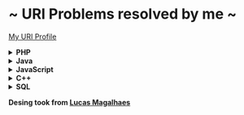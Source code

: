 #  ~ URI Problems resolved by me ~

<a href="https://www.beecrowd.com.br/judge/pt/profile/479086"> My URI Profile </a>

<!-- PHP -->
<details>
    <summary><strong>PHP</strong></summary>
    <br />
    <div align="left">
        <table border=1>
            <tr>
                <th colspan="4">Beginner</th>
            </tr>
            <tr>
                <th colspan="4"></th>
            </tr>
            <tr>
                <th>#</th>
                <th>Name</th>
                <th>Solved</th>
                <th>Status</th>
            </tr>
            <tr>
                <td align="center"><a href="https://www.beecrowd.com.br/judge/en/problems/view/1000">1000</a></td>
                <td align="center">Hello World!</td>
                <td align="center"><a href="https://github.com/felipeghizo/Exercicios_URI/blob/main/php/URI-1000.txt">Code</a></td>
                <td align="center">✅</td>
            </tr>
            <tr>
                <td align="center"><a href="https://www.beecrowd.com.br/judge/en/problems/view/1001">1001</a></td>
                <td align="center">Extremely Basic</td>
                <td align="center"><a href="https://github.com/felipeghizo/Exercicios_URI/blob/main/php/URI-1001.txt">Code</a></td>
                <td align="center">✅</td>
            </tr>
            <tr>
                <td align="center"><a href="https://www.beecrowd.com.br/judge/en/problems/view/1002">1002</a></td>
                <td align="center">Area of a Circle</td>
                <td align="center"><a href="https://github.com/felipeghizo/Exercicios_URI/blob/main/php/URI-1002.txt">Code</a></td>
                <td align="center">✅</td>
            </tr>
            <tr>
                <td align="center"><a href="https://www.beecrowd.com.br/judge/en/problems/view/1003">1003</a></td>
                <td align="center">Simple Sum</td>
                <td align="center"><a href="https://github.com/felipeghizo/Exercicios_URI/blob/main/php/URI-1003.txt">Code</a></td>
                <td align="center">✅</td>
            </tr>
            <tr>
                <td align="center"><a href="https://www.beecrowd.com.br/judge/en/problems/view/1004">1004</a></td>
                <td align="center">Simple Product</td>
                <td align="center"><a href="https://github.com/felipeghizo/Exercicios_URI/blob/main/php/URI-1004.txt">Code</a></td>
                <td align="center">✅</td>
            </tr>
            <tr>
                <td align="center"><a href="https://www.beecrowd.com.br/judge/en/problems/view/1005">1005</a></td>
                <td align="center">Average 1</td>
                <td align="center"><a href="https://github.com/felipeghizo/Exercicios_URI/blob/main/php/URI-1005.txt">Code</a></td>
                <td align="center">✅</td>
            </tr>
            <tr>
                <td align="center"><a href="https://www.beecrowd.com.br/judge/en/problems/view/1006">1006</a></td>
                <td align="center">Average 2</td>
                <td align="center"><a href="https://github.com/felipeghizo/Exercicios_URI/blob/main/php/URI-1006.txt">Code</a></td>
                <td align="center">✅</td>
            </tr>
            <tr>
                <td align="center"><a href="https://www.beecrowd.com.br/judge/en/problems/view/1007">1007</a></td>
                <td align="center">Difference</td>
                <td align="center"><a href="https://github.com/felipeghizo/Exercicios_URI/blob/main/php/URI-1007.txt">Code</a></td>
                <td align="center">✅</td>
            </tr>
            <tr>
                <td align="center"><a href="https://www.beecrowd.com.br/judge/en/problems/view/1008">1008</a></td>
                <td align="center">Salary</td>
                <td align="center"><a href="https://github.com/felipeghizo/Exercicios_URI/blob/main/php/URI-1008.txt">Code</a></td>
                <td align="center">✅</td>
            </tr>
            <tr>
                <td align="center"><a href="https://www.beecrowd.com.br/judge/en/problems/view/1009">1009</a></td>
                <td align="center">Salary with Bonus</td>
                <td align="center"><a href="https://github.com/felipeghizo/Exercicios_URI/blob/main/php/URI-1009.txt">Code</a></td>
                <td align="center">✅</td>
            </tr>
            <tr>
                <td align="center"><a href="https://www.beecrowd.com.br/judge/en/problems/view/1010">1010</a></td>
                <td align="center">Simple Calculate</td>
                <td align="center"><a href="https://github.com/felipeghizo/Exercicios_URI/blob/main/php/URI-1010.txt">Code</a></td>
                <td align="center">✅</td>
            </tr>
        </table>
</details>
<!-- PHP -->

<!-- Java -->
<details>
    <summary><strong>Java</strong></summary>
    <br />
    <div align="left">
        <table border=1>
            <tr>
                <th colspan="4">Beginner</th>
            </tr>
            <tr>
                <th colspan="4"></th>
            </tr>
            <tr>
                <th>#</th>
                <th>Name</th>
                <th>Solved</th>
                <th>Status</th>
            </tr>
            <tr>
                <td align="center"><a href="https://www.beecrowd.com.br/judge/en/problems/view/1000">1000</a></td>
                <td align="center">Hello World!</td>
                <td align="center"><a href="https://github.com/felipeghizo/Exercicios_URI/blob/main/java/URI-1000.txt">Code</a></td>
                <td align="center">✅</td>
            </tr>
            <tr>
                <td align="center"><a href="https://www.beecrowd.com.br/judge/en/problems/view/1001">1001</a></td>
                <td align="center">Extremely Basic</td>
                <td align="center"><a href="https://github.com/felipeghizo/Exercicios_URI/blob/main/java/URI-1001.txt">Code</a></td>
                <td align="center">✅</td>
            </tr>
            <tr>
                <td align="center"><a href="https://www.beecrowd.com.br/judge/en/problems/view/1002">1002</a></td>
                <td align="center">Area of a Circle</td>
                <td align="center"><a href="https://github.com/felipeghizo/Exercicios_URI/blob/main/java/URI-1002.txt">Code</a></td>
                <td align="center">✅</td>
            </tr>
            <tr>
                <td align="center"><a href="https://www.beecrowd.com.br/judge/en/problems/view/1003">1003</a></td>
                <td align="center">Simple Sum</td>
                <td align="center"><a href="https://github.com/felipeghizo/Exercicios_URI/blob/main/java/URI-1003.txt">Code</a></td>
                <td align="center">✅</td>
            </tr>
            <tr>
                <td align="center"><a href="https://www.beecrowd.com.br/judge/en/problems/view/1004">1004</a></td>
                <td align="center">Simple Product</td>
                <td align="center"><a href="https://github.com/felipeghizo/Exercicios_URI/blob/main/java/URI-1004.txt">Code</a></td>
                <td align="center">✅</td>
            </tr>
            <tr>
                <td align="center"><a href="https://www.beecrowd.com.br/judge/en/problems/view/1005">1005</a></td>
                <td align="center">Average 1</td>
                <td align="center"><a href="https://github.com/felipeghizo/Exercicios_URI/blob/main/java/URI-1005.txt">Code</a></td>
                <td align="center">✅</td>
            </tr>
            <tr>
                <td align="center"><a href="https://www.beecrowd.com.br/judge/en/problems/view/1006">1006</a></td>
                <td align="center">Average 2</td>
                <td align="center"><a href="https://github.com/felipeghizo/Exercicios_URI/blob/main/java/URI-1006.txt">Code</a></td>
                <td align="center">✅</td>
            </tr>
            <tr>
                <td align="center"><a href="https://www.beecrowd.com.br/judge/en/problems/view/1007">1007</a></td>
                <td align="center">Difference</td>
                <td align="center"><a href="https://github.com/felipeghizo/Exercicios_URI/blob/main/java/URI-1007.txt">Code</a></td>
                <td align="center">✅</td>
            </tr>
            <tr>
                <td align="center"><a href="https://www.beecrowd.com.br/judge/en/problems/view/1008">1008</a></td>
                <td align="center">Salary</td>
                <td align="center"><a href="https://github.com/felipeghizo/Exercicios_URI/blob/main/java/URI-1008.txt">Code</a></td>
                <td align="center">✅</td>
            </tr>
            <tr>
                <td align="center"><a href="https://www.beecrowd.com.br/judge/en/problems/view/1009">1009</a></td>
                <td align="center">Salary with Bonus</td>
                <td align="center"><a href="https://github.com/felipeghizo/Exercicios_URI/blob/main/java/URI-1009.txt">Code</a></td>
                <td align="center">✅</td>
            </tr>
            <tr>
                <td align="center"><a href="https://www.beecrowd.com.br/judge/en/problems/view/1010">1010</a></td>
                <td align="center">Simple Calculate</td>
                <td align="center"><a href="https://github.com/felipeghizo/Exercicios_URI/blob/main/java/URI-1010.txt">Code</a></td>
                <td align="center">✅</td>
            </tr>
            <tr>
                <td align="center"><a href="https://www.beecrowd.com.br/judge/en/problems/view/1011">1011</a></td>
                <td align="center">Sphere</td>
                <td align="center"><a href="https://github.com/felipeghizo/Exercicios_URI/blob/main/java/URI-1011.txt">Code</a></td>
                <td align="center">✅</td>
            </tr>
            <tr>
                <td align="center"><a href="https://www.beecrowd.com.br/judge/en/problems/view/1012">1012</a></td>
                <td align="center">Area</td>
                <td align="center"><a href="https://github.com/felipeghizo/Exercicios_URI/blob/main/java/URI-1012.txt">Code</a></td>
                <td align="center">✅</td>
            </tr>
            <tr>
                <td align="center"><a href="https://www.beecrowd.com.br/judge/en/problems/view/1013">1013</a></td>
                <td align="center">The Greatest</td>
                <td align="center"><a href="https://github.com/felipeghizo/Exercicios_URI/blob/main/java/URI-1013.txt">Code</a></td>
                <td align="center">✅</td>
            </tr>
            <tr>
                <td align="center"><a href="https://www.beecrowd.com.br/judge/en/problems/view/1014">1014</a></td>
                <td align="center">Consumption</td>
                <td align="center"><a href="https://github.com/felipeghizo/Exercicios_URI/blob/main/java/URI-1014.txt">Code</a></td>
                <td align="center">✅</td>
            </tr>
            <tr>
                <td align="center"><a href="https://www.beecrowd.com.br/judge/en/problems/view/1015">1015</a></td>
                <td align="center">Distance Between Two Points</td>
                <td align="center"><a href="https://github.com/felipeghizo/Exercicios_URI/blob/main/java/URI-1015.txt">Code</a></td>
                <td align="center">✅</td>
            </tr>
            <tr>
                <td align="center"><a href="https://www.beecrowd.com.br/judge/en/problems/view/1016">1016</a></td>
                <td align="center">Distance</td>
                <td align="center"><a href="https://github.com/felipeghizo/Exercicios_URI/blob/main/java/URI-1016.txt">Code</a></td>
                <td align="center">✅</td>
            </tr>
            <tr>
                <td align="center"><a href="https://www.beecrowd.com.br/judge/en/problems/view/1017">1017</a></td>
                <td align="center">Fuel Spent</td>
                <td align="center"><a href="https://github.com/felipeghizo/Exercicios_URI/blob/main/java/URI-1017.txt">Code</a></td>
                <td align="center">✅</td>
            </tr>
            <tr>
                <td align="center"><a href="https://www.beecrowd.com.br/judge/en/problems/view/1018">1018</a></td>
                <td align="center">Banknotes</td>
                <td align="center"><a href="https://github.com/felipeghizo/Exercicios_URI/blob/main/java/URI-1018.txt">Code</a></td>
                <td align="center">✅</td>
            </tr>
            <tr>
                <td align="center"><a href="https://www.beecrowd.com.br/judge/en/problems/view/1019">1019</a></td>
                <td align="center">Time Conversion</td>
                <td align="center"><a href="https://github.com/felipeghizo/Exercicios_URI/blob/main/java/URI-1019.txt">Code</a></td>
                <td align="center">✅</td>
            </tr>
            <tr>
                <td align="center"><a href="https://www.beecrowd.com.br/judge/en/problems/view/1020">1020</a></td>
                <td align="center">Age in Days</td>
                <td align="center"><a href="https://github.com/felipeghizo/Exercicios_URI/blob/main/java/URI-1020.txt">Code</a></td>
                <td align="center">✅</td>
            </tr>
            <tr>
                <td align="center"><a href="https://www.beecrowd.com.br/judge/en/problems/view/1021">1021</a></td>
                <td align="center">Notas e Moedas</td>
                <td align="center"><a href="https://github.com/felipeghizo/Exercicios_URI/blob/main/java/URI-1021.txt">Code</a></td>
                <td align="center">✅</td>
            </tr>
            <tr>
                <td align="center"><a href="https://www.beecrowd.com.br/judge/en/problems/view/1035">1035</a></td>
                <td align="center">Teste de Seleção 1</td>
                <td align="center"><a href="https://github.com/felipeghizo/Exercicios_URI/blob/main/java/URI-1035.txt">Code</a></td>
                <td align="center">✅</td>
            </tr>
            <tr>
                <td align="center"><a href="https://www.beecrowd.com.br/judge/en/problems/view/1036">1036</a></td>
                <td align="center">Fórmula de Bhaskara</td>
                <td align="center"><a href="https://github.com/felipeghizo/Exercicios_URI/blob/main/java/URI-1036.txt">Code</a></td>
                <td align="center">✅</td>
            </tr>
            <tr>
                <td align="center"><a href="https://www.beecrowd.com.br/judge/en/problems/view/1037">1037</a></td>
                <td align="center">Intervalo</td>
                <td align="center"><a href="https://github.com/felipeghizo/Exercicios_URI/blob/main/java/URI-1037.txt">Code</a></td>
                <td align="center">✅</td>
            </tr>
           <tr>
                <td align="center"><a href="https://www.beecrowd.com.br/judge/en/problems/view/1038">1038</a></td>
                <td align="center">Lanche</td>
                <td align="center"><a href="https://github.com/felipeghizo/Exercicios_URI/blob/main/java/URI-1038.txt">Code</a></td>
                <td align="center">✅</td>
            </tr>
           <tr>
                <td align="center"><a href="https://www.beecrowd.com.br/judge/en/problems/view/1040">1040</a></td>
                <td align="center">Média 3</td>
                <td align="center"><a href="https://github.com/felipeghizo/Exercicios_URI/blob/main/java/URI-1040.txt">Code</a></td>
                <td align="center">✅</td>
            </tr>
           <tr>
                <td align="center"><a href="https://www.beecrowd.com.br/judge/en/problems/view/1041">1041</a></td>
                <td align="center">Coordenadas de um Ponto</td>
                <td align="center"><a href="https://github.com/felipeghizo/Exercicios_URI/blob/main/java/URI-1041.txt">Code</a></td>
                <td align="center">✅</td>
            </tr>
           <tr>
                <td align="center"><a href="https://www.beecrowd.com.br/judge/en/problems/view/1042">1042</a></td>
                <td align="center">Sort Simples</td>
                <td align="center"><a href="https://github.com/felipeghizo/Exercicios_URI/blob/main/java/URI-1042.txt">Code</a></td>
                <td align="center">✅</td>
            </tr>
           <tr>
                <td align="center"><a href="https://www.beecrowd.com.br/judge/en/problems/view/1043">1043</a></td>
                <td align="center">Triângulo</td>
                <td align="center"><a href="https://github.com/felipeghizo/Exercicios_URI/blob/main/java/URI-1043.txt">Code</a></td>
                <td align="center">✅</td>
            </tr>
           <tr>
                <td align="center"><a href="https://www.beecrowd.com.br/judge/en/problems/view/1044">1044</a></td>
                <td align="center">Múltiplos</td>
                <td align="center"><a href="https://github.com/felipeghizo/Exercicios_URI/blob/main/java/URI-1044.txt">Code</a></td>
                <td align="center">✅</td>
            </tr>
	    <tr>
                <td align="center"><a href="https://judge.beecrowd.com/pt/problems/view/1045">1045</a></td>
                <td align="center">Tipos de Triângulos</td>
                <td align="center"><a href="https://github.com/felipeghizo/Exercicios_URI/blob/main/java/URI-1045.txt">Code</a></td>
                <td align="center">✅</td>
            </tr>
	    <tr>
                <td align="center"><a href="https://judge.beecrowd.com/pt/problems/view/1046">1046</a></td>
                <td align="center">Tempo de Jogo</td>
                <td align="center"><a href="https://github.com/felipeghizo/Exercicios_URI/blob/main/java/URI-1046.txt">Code</a></td>
                <td align="center">✅</td>
            </tr>
	    <tr>
                <td align="center"><a href="https://judge.beecrowd.com/pt/problems/view/1047">1047</a></td>
                <td align="center">Tempo de Jogo com Minutos</td>
                <td align="center"><a href="https://github.com/felipeghizo/Exercicios_URI/blob/main/java/URI-1047.txt">Code</a></td>
                <td align="center">✅</td>
            </tr>
	    <tr>
                <td align="center"><a href="https://judge.beecrowd.com/pt/problems/view/1048">1048</a></td>
                <td align="center">Aumento de Salário</td>
                <td align="center"><a href="https://github.com/felipeghizo/Exercicios_URI/blob/main/java/URI-1048.txt">Code</a></td>
                <td align="center">✅</td>
            </tr>
	    <tr>
                <td align="center"><a href="https://judge.beecrowd.com/pt/problems/view/1049">1049</a></td>
                <td align="center">AnimaL</td>
                <td align="center"><a href="https://github.com/felipeghizo/Exercicios_URI/blob/main/java/URI-1049.txt">Code</a></td>
                <td align="center">✅</td>
            </tr>
	    <tr>
                <td align="center"><a href="https://judge.beecrowd.com/pt/problems/view/1050">1050</a></td>
                <td align="center">DDD</td>
                <td align="center"><a href="https://github.com/felipeghizo/Exercicios_URI/blob/main/java/URI-1050.txt">Code</a></td>
                <td align="center">✅</td>
            </tr>
	    <tr>
                <td align="center"><a href="https://judge.beecrowd.com/pt/problems/view/1051">1051</a></td>
                <td align="center">Imposto de Renda</td>
                <td align="center"><a href="https://github.com/felipeghizo/Exercicios_URI/blob/main/java/URI-1051.txt">Code</a></td>
                <td align="center">✅</td>
            </tr>
	    <tr>
                <td align="center"><a href="https://judge.beecrowd.com/pt/problems/view/1052">1052</a></td>
                <td align="center">Mês</td>
                <td align="center"><a href="https://github.com/felipeghizo/Exercicios_URI/blob/main/java/URI-1052.txt">Code</a></td>
                <td align="center">✅</td>
            </tr>
	    <tr>
                <td align="center"><a href="https://judge.beecrowd.com/pt/problems/view/1059">1059</a></td>
                <td align="center">Números Pares</td>
                <td align="center"><a href="https://github.com/felipeghizo/Exercicios_URI/blob/main/java/URI-1059.txt">Code</a></td>
                <td align="center">✅</td>
            </tr>
	    <tr>
                <td align="center"><a href="https://judge.beecrowd.com/pt/problems/view/1060">1060</a></td>
                <td align="center">Números Positivos</td>
                <td align="center"><a href="https://github.com/felipeghizo/Exercicios_URI/blob/main/java/URI-1060.txt">Code</a></td>
                <td align="center">✅</td>
            </tr>
	    <tr>
                <td align="center"><a href="https://judge.beecrowd.com/pt/problems/view/1061">1061</a></td>
                <td align="center">Tempo de um evento</td>
                <td align="center"><a href="https://github.com/felipeghizo/Exercicios_URI/blob/main/java/URI-1061.txt">Code</a></td>
                <td align="center">✅</td>
            </tr>
	    <tr>
                <td align="center"><a href="https://judge.beecrowd.com/pt/problems/view/1064">1064</a></td>
                <td align="center">Positivos e Média</td>
                <td align="center"><a href="https://github.com/felipeghizo/Exercicios_URI/blob/main/java/URI-1064.txt">Code</a></td>
                <td align="center">✅</td>
            </tr>
	    <tr>
                <td align="center"><a href="https://judge.beecrowd.com/pt/problems/view/1065">1065</a></td>
                <td align="center">Pares entre Cinco números</td>
                <td align="center"><a href="https://github.com/felipeghizo/Exercicios_URI/blob/main/java/URI-1065.txt">Code</a></td>
                <td align="center">✅</td>
            </tr>
	    <tr>
                <td align="center"><a href="https://judge.beecrowd.com/pt/problems/view/1066">1066</a></td>
                <td align="center">Pares, Ímpares, Positivos e Negativos</td>
                <td align="center"><a href="https://github.com/felipeghizo/Exercicios_URI/blob/main/java/URI-1066.txt">Code</a></td>
                <td align="center">✅</td>
            </tr>
	    <tr>
                <td align="center"><a href="https://judge.beecrowd.com/pt/problems/view/1067">1067</a></td>
                <td align="center">Números Ímpares</td>
                <td align="center"><a href="https://github.com/felipeghizo/Exercicios_URI/blob/main/java/URI-1067.txt">Code</a></td>
                <td align="center">✅</td>
            </tr>
	    <tr>
                <td align="center"><a href="https://judge.beecrowd.com/pt/problems/view/1070">1070</a></td>
                <td align="center">Seis números ímpares</td>
                <td align="center"><a href="https://github.com/felipeghizo/Exercicios_URI/blob/main/java/URI-1070.txt">Code</a></td>
                <td align="center">✅</td>
            </tr>
	    <tr>
                <td align="center"><a href="https://judge.beecrowd.com/pt/problems/view/1071">1071</a></td>
                <td align="center">Soma de impares consecutivos I</td>
                <td align="center"><a href="https://github.com/felipeghizo/Exercicios_URI/blob/main/java/URI-1071.txt">Code</a></td>
                <td align="center">✅</td>
            </tr>
	    <tr>
                <td align="center"><a href="https://judge.beecrowd.com/pt/problems/view/1072">1072</a></td>
                <td align="center">Intervalo 2</td>
                <td align="center"><a href="https://github.com/felipeghizo/Exercicios_URI/blob/main/java/URI-1072.txt">Code</a></td>
                <td align="center">✅</td>
            </tr>
	    <tr>
                <td align="center"><a href="https://judge.beecrowd.com/pt/problems/view/1073">1073</a></td>
                <td align="center">Quadrado de Pares</td>
                <td align="center"><a href="https://github.com/felipeghizo/Exercicios_URI/blob/main/java/URI-1073.txt">Code</a></td>
                <td align="center">✅</td>
            </tr>
	    <tr>
                <td align="center"><a href="https://judge.beecrowd.com/pt/problems/view/1074">1074</a></td>
                <td align="center">Par ou Ímpar</td>
                <td align="center"><a href="https://github.com/felipeghizo/Exercicios_URI/blob/main/java/URI-1074.txt">Code</a></td>
                <td align="center">✅</td>
            </tr>
	    <tr>
                <td align="center"><a href="https://judge.beecrowd.com/pt/problems/view/1075">1075</a></td>
                <td align="center">Resto 2</td>
                <td align="center"><a href="https://github.com/felipeghizo/Exercicios_URI/blob/main/java/URI-1075.txt">Code</a></td>
                <td align="center">✅</td>
            </tr>
	    <tr>
                <td align="center"><a href="https://judge.beecrowd.com/pt/problems/view/1078">1078</a></td>
                <td align="center">Tabuada</td>
                <td align="center"><a href="https://github.com/felipeghizo/Exercicios_URI/blob/main/java/URI-1078.txt">Code</a></td>
                <td align="center">✅</td>
            </tr>
	    <tr>
                <td align="center"><a href="https://judge.beecrowd.com/pt/problems/view/1079">1079</a></td>
                <td align="center">Médias Ponderadas</td>
                <td align="center"><a href="https://github.com/felipeghizo/Exercicios_URI/blob/main/java/URI-1079.txt">Code</a></td>
                <td align="center">✅</td>
            </tr>
	    <tr>
                <td align="center"><a href="https://judge.beecrowd.com/pt/problems/view/1080">1080</a></td>
                <td align="center">Maior e Posição</td>
                <td align="center"><a href="https://github.com/felipeghizo/Exercicios_URI/blob/main/java/URI-1080.txt">Code</a></td>
                <td align="center">✅</td>
            </tr>
	    <tr>
                <td align="center"><a href="https://judge.beecrowd.com/pt/problems/view/1094">1094</a></td>
                <td align="center">Experiências</td>
                <td align="center"><a href="https://github.com/felipeghizo/Exercicios_URI/blob/main/java/URI-1094.txt">Code</a></td>
                <td align="center">✅</td>
            </tr>
	    <tr>
                <td align="center"><a href="https://judge.beecrowd.com/pt/problems/view/1095">1095</a></td>
                <td align="center">Sequencias IJ 1</td>
                <td align="center"><a href="https://github.com/felipeghizo/Exercicios_URI/blob/main/java/URI-1095.txt">Code</a></td>
                <td align="center">✅</td>
            </tr>
	    <tr>
                <td align="center"><a href="https://judge.beecrowd.com/pt/problems/view/1096">1096</a></td>
                <td align="center">Sequencias IJ 2</td>
                <td align="center"><a href="https://github.com/felipeghizo/Exercicios_URI/blob/main/java/URI-1096.txt">Code</a></td>
                <td align="center">✅</td>
            </tr>
	    <tr>
                <td align="center"><a href="https://judge.beecrowd.com/pt/problems/view/1097">1097</a></td>
                <td align="center">Sequencias IJ 3</td>
                <td align="center"><a href="https://github.com/felipeghizo/Exercicios_URI/blob/main/java/URI-1097.txt">Code</a></td>
                <td align="center">✅</td>
            </tr>
	    <tr>
                <td align="center"><a href="https://judge.beecrowd.com/pt/problems/view/1098">1098</a></td>
                <td align="center">Sequencias IJ 4</td>
                <td align="center"><a href="https://github.com/felipeghizo/Exercicios_URI/blob/main/java/URI-1098.txt">Code</a></td>
                <td align="center">✅</td>
            </tr>
	    <tr>
                <td align="center"><a href="https://judge.beecrowd.com/pt/problems/view/1099">1099</a></td>
                <td align="center">Soma de Ímpares Consecutivos II</td>
                <td align="center"><a href="https://github.com/felipeghizo/Exercicios_URI/blob/main/java/URI-1099.txt">Code</a></td>
                <td align="center">✅</td>
            </tr>
	    <tr>
                <td align="center"><a href="https://judge.beecrowd.com/pt/problems/view/1101">1101</a></td>
                <td align="center">Sequência de Números e Soma</td>
                <td align="center"><a href="https://github.com/felipeghizo/Exercicios_URI/blob/main/java/URI-1101.txt">Code</a></td>
                <td align="center">✅</td>
            </tr>
	    <tr>
                <td align="center"><a href="https://judge.beecrowd.com/pt/problems/view/1113">1113</a></td>
                <td align="center">Crescente e Decrescente</td>
                <td align="center"><a href="https://github.com/felipeghizo/Exercicios_URI/blob/main/java/URI-1113.txt">Code</a></td>
                <td align="center">✅</td>
            </tr>
	    <tr>
                <td align="center"><a href="https://judge.beecrowd.com/pt/problems/view/1114">1114</a></td>
                <td align="center">Senha Fixa</td>
                <td align="center"><a href="https://github.com/felipeghizo/Exercicios_URI/blob/main/java/URI-1114.txt">Code</a></td>
                <td align="center">✅</td>
            </tr>
	    <tr>
                <td align="center"><a href="https://judge.beecrowd.com/pt/problems/view/1115">1115</a></td>
                <td align="center">Quadrante</td>
                <td align="center"><a href="https://github.com/felipeghizo/Exercicios_URI/blob/main/java/URI-1115.txt">Code</a></td>
                <td align="center">✅</td>
            </tr>
	    <tr>
                <td align="center"><a href="https://judge.beecrowd.com/pt/problems/view/1116">1116</a></td>
                <td align="center">Dividindo X por Y</td>
                <td align="center"><a href="https://github.com/felipeghizo/Exercicios_URI/blob/main/java/URI-1116.txt">Code</a></td>
                <td align="center">✅</td>
            </tr>
	    <tr>
                <td align="center"><a href="https://judge.beecrowd.com/pt/problems/view/1117">1117</a></td>
                <td align="center">Validação de nota</td>
                <td align="center"><a href="https://github.com/felipeghizo/Exercicios_URI/blob/main/java/URI-1117.txt">Code</a></td>
                <td align="center">✅</td>
            </tr>
	    <tr>
                <td align="center"><a href="https://judge.beecrowd.com/pt/problems/view/1118">1118</a></td>
                <td align="center">Várias Notas Com Validação</td>
                <td align="center"><a href="https://github.com/felipeghizo/Exercicios_URI/blob/main/java/URI-1118.txt">Code</a></td>
                <td align="center">✅</td>
            </tr>
	    <tr>
                <td align="center"><a href="https://judge.beecrowd.com/pt/problems/view/1131">1131</a></td>
                <td align="center">Grenais</td>
                <td align="center"><a href="https://github.com/felipeghizo/Exercicios_URI/blob/main/java/URI-1131.txt">Code</a></td>
                <td align="center">✅</td>
            </tr>
	    <tr>
                <td align="center"><a href="https://judge.beecrowd.com/pt/problems/view/1132">1321</a></td>
                <td align="center">Múltiplos de 13</td>
                <td align="center"><a href="https://github.com/felipeghizo/Exercicios_URI/blob/main/java/URI-1132.txt">Code</a></td>
                <td align="center">✅</td>
            </tr>
	    <tr>
                <td align="center"><a href="https://judge.beecrowd.com/pt/problems/view/1133">1133</a></td>
                <td align="center">Resto da divisão</td>
                <td align="center"><a href="https://github.com/felipeghizo/Exercicios_URI/blob/main/java/URI-1133.txt">Code</a></td>
                <td align="center">✅</td>
            </tr>
	    <tr>
                <td align="center"><a href="https://judge.beecrowd.com/pt/problems/view/1142">1142</a></td>
                <td align="center">PUM</td>
                <td align="center"><a href="https://github.com/felipeghizo/Exercicios_URI/blob/main/java/URI-1142.txt">Code</a></td>
                <td align="center">✅</td>
            </tr>
	    <tr>
                <td align="center"><a href="https://judge.beecrowd.com/pt/problems/view/1143">1143</a></td>
                <td align="center">Quadrado e ao cubo</td>
                <td align="center"><a href="https://github.com/felipeghizo/Exercicios_URI/blob/main/java/URI-1143.txt">Code</a></td>
                <td align="center">✅</td>
            </tr>
	    <tr>
                <td align="center"><a href="https://judge.beecrowd.com/pt/problems/view/1144">1144</a></td>
                <td align="center">Sequência Lógica</td>
                <td align="center"><a href="https://github.com/felipeghizo/Exercicios_URI/blob/main/java/URI-1144.txt">Code</a></td>
                <td align="center">✅</td>
            </tr>
	    <tr>
                <td align="center"><a href="https://judge.beecrowd.com/pt/problems/view/1145">1145</a></td>
                <td align="center">Sequência Lógica 2</td>
                <td align="center"><a href="https://github.com/felipeghizo/Exercicios_URI/blob/main/java/URI-1145.txt">Code</a></td>
                <td align="center">✅</td>
            </tr>
	    <tr>
                <td align="center"><a href="https://judge.beecrowd.com/pt/problems/view/1146">1146</a></td>
                <td align="center">Sequências Crescentes</td>
                <td align="center"><a href="https://github.com/felipeghizo/Exercicios_URI/blob/main/java/URI-1146.txt">Code</a></td>
                <td align="center">✅</td>
            </tr>
	    <tr>
                <td align="center"><a href="https://judge.beecrowd.com/pt/problems/view/1149">1149</a></td>
                <td align="center">Somando Inteiros Consecutivos</td>
                <td align="center"><a href="https://github.com/felipeghizo/Exercicios_URI/blob/main/java/URI-1149.txt">Code</a></td>
                <td align="center">✅</td>
            </tr>
	    <tr>
                <td align="center"><a href="https://judge.beecrowd.com/pt/problems/view/1150">1150</a></td>
                <td align="center">Ultrapassando Z</td>
                <td align="center"><a href="https://github.com/felipeghizo/Exercicios_URI/blob/main/java/URI-1150.txt">Code</a></td>
                <td align="center">✅</td>
            </tr>
	    <tr>
                <td align="center"><a href="https://judge.beecrowd.com/pt/problems/view/1151">1151</a></td>
                <td align="center">Fibonacci Fácil</td>
                <td align="center"><a href="https://github.com/felipeghizo/Exercicios_URI/blob/main/java/URI-1151.txt">Code</a></td>
                <td align="center">✅</td>
            </tr>
	    <tr>
                <td align="center"><a href="https://judge.beecrowd.com/pt/problems/view/1153">1153</a></td>
                <td align="center">Fatorial Simples</td>
                <td align="center"><a href="https://github.com/felipeghizo/Exercicios_URI/blob/main/java/URI-1153.txt">Code</a></td>
                <td align="center">✅</td>
            </tr>
	    <tr>
                <td align="center"><a href="https://judge.beecrowd.com/pt/problems/view/1154">1154</a></td>
                <td align="center">Idades</td>
                <td align="center"><a href="https://github.com/felipeghizo/Exercicios_URI/blob/main/java/URI-1154.txt">Code</a></td>
                <td align="center">✅</td>
            </tr>
	    <tr>
                <td align="center"><a href="https://judge.beecrowd.com/pt/problems/view/1155">1155</a></td>
                <td align="center">Sequência S</td>
                <td align="center"><a href="https://github.com/felipeghizo/Exercicios_URI/blob/main/java/URI-1155.txt">Code</a></td>
                <td align="center">✅</td>
            </tr>
	    <tr>
                <td align="center"><a href="https://judge.beecrowd.com/pt/problems/view/1156">1156</a></td>
                <td align="center">Sequência S II</td>
                <td align="center"><a href="https://github.com/felipeghizo/Exercicios_URI/blob/main/java/URI-1156.txt">Code</a></td>
                <td align="center">✅</td>
            </tr>
	    <tr>
                <td align="center"><a href="https://judge.beecrowd.com/pt/problems/view/1157">1157</a></td>
                <td align="center">Divisores I</td>
                <td align="center"><a href="https://github.com/felipeghizo/Exercicios_URI/blob/main/java/URI-1157.txt">Code</a></td>
                <td align="center">✅</td>
            </tr>
	    <tr>
                <td align="center"><a href="https://judge.beecrowd.com/pt/problems/view/1158">1158</a></td>
                <td align="center">Soma de Ímpares Consecutivos III</td>
                <td align="center"><a href="https://github.com/felipeghizo/Exercicios_URI/blob/main/java/URI-1158.txt">Code</a></td>
                <td align="center">✅</td>
            </tr>
	    <tr>
                <td align="center"><a href="https://judge.beecrowd.com/pt/problems/view/1159">1159</a></td>
                <td align="center">Soma de Pares Consecutivos</td>
                <td align="center"><a href="https://github.com/felipeghizo/Exercicios_URI/blob/main/java/URI-1159.txt">Code</a></td>
                <td align="center">✅</td>
            </tr>
	    <tr>
                <td align="center"><a href="https://judge.beecrowd.com/pt/problems/view/1160">1160</a></td>
                <td align="center">Crescimento Populacional</td>
                <td align="center"><a href="https://github.com/felipeghizo/Exercicios_URI/blob/main/java/URI-1160.txt">Code</a></td>
                <td align="center">✅</td>
            </tr>
	    <tr>
                <td align="center"><a href="https://judge.beecrowd.com/pt/problems/view/1164">1164</a></td>
                <td align="center">Número Perfeito</td>
                <td align="center"><a href="https://github.com/felipeghizo/Exercicios_URI/blob/main/java/URI-1164.txt">Code</a></td>
                <td align="center">✅</td>
            </tr>
	    <tr>
                <td align="center"><a href="https://judge.beecrowd.com/pt/problems/view/1165">1165</a></td>
                <td align="center">Número Primo</td>
                <td align="center"><a href="https://github.com/felipeghizo/Exercicios_URI/blob/main/java/URI-1165.txt">Code</a></td>
                <td align="center">✅</td>
            </tr>
	    <tr>
                <td align="center"><a href="https://judge.beecrowd.com/pt/problems/view/1172">1172</a></td>
                <td align="center">Substituição em Vetor I</td>
                <td align="center"><a href="https://github.com/felipeghizo/Exercicios_URI/blob/main/java/URI-1172.txt">Code</a></td>
                <td align="center">✅</td>
            </tr>
	    <tr>
                <td align="center"><a href="https://judge.beecrowd.com/pt/problems/view/1173">1173</a></td>
                <td align="center">Preenchimento de Vetor I</td>
                <td align="center"><a href="https://github.com/felipeghizo/Exercicios_URI/blob/main/java/URI-1173.txt">Code</a></td>
                <td align="center">✅</td>
            </tr>
	    <tr>
                <td align="center"><a href="https://judge.beecrowd.com/pt/problems/view/1174">1174</a></td>
                <td align="center">Seleçao em Vetor I</td>
                <td align="center"><a href="https://github.com/felipeghizo/Exercicios_URI/blob/main/java/URI-1174.txt">Code</a></td>
                <td align="center">✅</td>
            </tr>
	    <tr>
                <td align="center"><a href="https://judge.beecrowd.com/pt/problems/view/1175">1175</a></td>
                <td align="center">Troca em Vetor I</td>
                <td align="center"><a href="https://github.com/felipeghizo/Exercicios_URI/blob/main/java/URI-1175.txt">Code</a></td>
                <td align="center">✅</td>
            </tr>
	    <tr>
                <td align="center"><a href="https://judge.beecrowd.com/pt/problems/view/1176">1176</a></td>
                <td align="center">Fibonacci em Vetor</td>
                <td align="center"><a href="https://github.com/felipeghizo/Exercicios_URI/blob/main/java/URI-1176.txt">Code</a></td>
                <td align="center">✅</td>
            </tr>
	    <tr>
                <td align="center"><a href="https://judge.beecrowd.com/pt/problems/view/1177">1177</a></td>
                <td align="center">Preenchimento de Vetor II</td>
                <td align="center"><a href="https://github.com/felipeghizo/Exercicios_URI/blob/main/java/URI-1177.txt">Code</a></td>
                <td align="center">✅</td>
            </tr>
	    <tr>
                <td align="center"><a href="https://judge.beecrowd.com/pt/problems/view/1178">1178</a></td>
                <td align="center">Preenchimento de Vetor III</td>
                <td align="center"><a href="https://github.com/felipeghizo/Exercicios_URI/blob/main/java/URI-1178.txt">Code</a></td>
                <td align="center">✅</td>
            </tr>
	    <tr>
                <td align="center"><a href="https://judge.beecrowd.com/pt/problems/view/1179">1179</a></td>
                <td align="center">Preenchimento de Vetor IV</td>
                <td align="center"><a href="https://github.com/felipeghizo/Exercicios_URI/blob/main/java/URI-1179.txt">Code</a></td>
                <td align="center">✅</td>
            </tr>
	    <tr>
                <td align="center"><a href="https://judge.beecrowd.com/pt/problems/view/1182">1182</a></td>
                <td align="center">Coluna na matriz</td>
                <td align="center"><a href="https://github.com/felipeghizo/Exercicios_URI/blob/main/java/URI-1182.txt">Code</a></td>
                <td align="center">✅</td>
            </tr>
	    <tr>
                <td align="center"><a href="https://judge.beecrowd.com/pt/problems/view/1183">1183</a></td>
                <td align="center">Acima da Diagonal Principal</td>
                <td align="center"><a href="https://github.com/felipeghizo/Exercicios_URI/blob/main/java/URI-1183.txt">Code</a></td>
                <td align="center">✅</td>
            </tr>
	    <tr>
                <td align="center"><a href="https://judge.beecrowd.com/pt/problems/view/1184">1184</a></td>
                <td align="center">Abaixo da Diagonal Principal</td>
                <td align="center"><a href="https://github.com/felipeghizo/Exercicios_URI/blob/main/java/URI-1184.txt">Code</a></td>
                <td align="center">✅</td>
            </tr>
	    <tr>
                <td align="center"><a href="https://judge.beecrowd.com/pt/problems/view/1185">1185</a></td>
                <td align="center">Acima da Diagonal Secundária</td>
                <td align="center"><a href="https://github.com/felipeghizo/Exercicios_URI/blob/main/java/URI-1185.txt">Code</a></td>
                <td align="center">✅</td>
            </tr>
	    <tr>
                <td align="center"><a href="https://judge.beecrowd.com/pt/problems/view/1186">1186</a></td>
                <td align="center">Abaixo da Diagonal Secundária</td>
                <td align="center"><a href="https://github.com/felipeghizo/Exercicios_URI/blob/main/java/URI-1186.txt">Code</a></td>
                <td align="center">✅</td>
            </tr>
	    <tr>
                <td align="center"><a href="https://judge.beecrowd.com/pt/problems/view/1187">1187</a></td>
                <td align="center">Área Superior</td>
                <td align="center"><a href="https://github.com/felipeghizo/Exercicios_URI/blob/main/java/URI-1187.txt">Code</a></td>
                <td align="center">✅</td>
            </tr>
	    <tr>
                <td align="center"><a href="https://judge.beecrowd.com/pt/problems/view/1188">1188</a></td>
                <td align="center">Área Inferior</td>
                <td align="center"><a href="https://github.com/felipeghizo/Exercicios_URI/blob/main/java/URI-1188.txt">Code</a></td>
                <td align="center">✅</td>
            </tr>
	    <tr>
                <td align="center"><a href="https://judge.beecrowd.com/pt/problems/view/1189">1189</a></td>
                <td align="center">Área Esquerda</td>
                <td align="center"><a href="https://github.com/felipeghizo/Exercicios_URI/blob/main/java/URI-1189.txt">Code</a></td>
                <td align="center">✅</td>
            </tr>
	    <tr>
                <td align="center"><a href="https://judge.beecrowd.com/pt/problems/view/1190">1190</a></td>
                <td align="center">Área Direita</td>
                <td align="center"><a href="https://github.com/felipeghizo/Exercicios_URI/blob/main/java/URI-1190.txt">Code</a></td>
                <td align="center">✅</td>
            </tr>
	    <tr>
                <td align="center"><a href="https://judge.beecrowd.com/pt/problems/view/1435">1435</a></td>
                <td align="center">Matriz Quadrada I</td>
                <td align="center"><a href="https://github.com/felipeghizo/Exercicios_URI/blob/main/java/URI-1435.txt">Code</a></td>
                <td align="center">❌</td>
            </tr>
	    <tr>
                <td align="center"><a href="https://judge.beecrowd.com/pt/problems/view/1478">1478</a></td>
                <td align="center">Matriz Quadrada II</td>
                <td align="center"><a href="https://github.com/felipeghizo/Exercicios_URI/blob/main/java/URI-1478.txt">Code</a></td>
                <td align="center">❌</td>
            </tr>
	    <tr>
                <td align="center"><a href="https://judge.beecrowd.com/pt/problems/view/1534">1534</a></td>
                <td align="center">Matriz 123</td>
                <td align="center"><a href="https://github.com/felipeghizo/Exercicios_URI/blob/main/java/URI-1534.txt">Code</a></td>
                <td align="center">✅</td>
            </tr>
	    <tr>
                <td align="center"><a href="https://judge.beecrowd.com/pt/problems/view/1541">1541</a></td>
                <td align="center">Construindo Casas</td>
                <td align="center"><a href="https://github.com/felipeghizo/Exercicios_URI/blob/main/java/URI-1541.txt">Code</a></td>
                <td align="center">✅</td>
            </tr>
	    <tr>
                <td align="center"><a href="https://judge.beecrowd.com/pt/problems/view/1564">1564</a></td>
                <td align="center">Vai Ter Copa?</td>
                <td align="center"><a href="https://github.com/felipeghizo/Exercicios_URI/blob/main/java/URI-1564.txt">Code</a></td>
                <td align="center">✅</td>
            </tr>
	    <tr>
                <td align="center"><a href="https://judge.beecrowd.com/pt/problems/view/1589">1589</a></td>
                <td align="center">Bob Conduite</td>
                <td align="center"><a href="https://github.com/felipeghizo/Exercicios_URI/blob/main/java/URI-1589.txt">Code</a></td>
                <td align="center">✅</td>
            </tr>
	    <tr>
                <td align="center"><a href="https://judge.beecrowd.com/pt/problems/view/1759">1759</a></td>
                <td align="center">Ho Ho Ho</td>
                <td align="center"><a href="https://github.com/felipeghizo/Exercicios_URI/blob/main/java/URI-1759.txt">Code</a></td>
                <td align="center">✅</td>
            </tr>
	    <tr>
                <td align="center"><a href="https://judge.beecrowd.com/pt/problems/view/1789">1789</a></td>
                <td align="center">A Corrida de Lesmas</td>
                <td align="center"><a href="https://github.com/felipeghizo/Exercicios_URI/blob/main/java/URI-1789.txt">Code</a></td>
                <td align="center">✅</td>
            </tr>
	    <tr>
                <td align="center"><a href="https://judge.beecrowd.com/pt/problems/view/1828">1828</a></td>
                <td align="center">Bazinga!</td>
                <td align="center"><a href="https://github.com/felipeghizo/Exercicios_URI/blob/main/java/URI-1828.txt">Code</a></td>
                <td align="center">✅</td>
            </tr>
	    <tr>
                <td align="center"><a href="https://judge.beecrowd.com/pt/problems/view/1865">1865</a></td>
                <td align="center">Mjölnir</td>
                <td align="center"><a href="https://github.com/felipeghizo/Exercicios_URI/blob/main/java/URI-1865.txt">Code</a></td>
                <td align="center">✅</td>
            </tr>
        </table>
</details>
<!-- Java -->

<!-- JavaScript -->
<details>
    <summary><strong>JavaScript</strong></summary>
    <br />
    <div align="left">
        <table border=1>
            <tr>
                <th colspan="4">Beginner</th>
            </tr>
            <tr>
                <th colspan="4"></th>
            </tr>
            <tr>
                <th>#</th>
                <th>Name</th>
                <th>Solved</th>
                <th>Status</th>
            </tr>
            <tr>
                <td align="center"><a href="https://www.beecrowd.com.br/judge/en/problems/view/1000">1000</a></td>
                <td align="center">Hello World!</td>
                <td align="center"><a href="https://github.com/felipeghizo/Exercicios_URI/blob/main/JS/URI-1000.txt">Code</a></td>
                <td align="center">✅</td>
            </tr>
            <tr>
                <td align="center"><a href="https://www.beecrowd.com.br/judge/en/problems/view/1001">1001</a></td>
                <td align="center">Extremely Basic</td>
                <td align="center"><a href="https://github.com/felipeghizo/Exercicios_URI/blob/main/JS/URI-1001.txt">Code</a></td>
                <td align="center">✅</td>
            </tr>
            <tr>
                <td align="center"><a href="https://www.beecrowd.com.br/judge/en/problems/view/1002">1002</a></td>
                <td align="center">Area of a Circle</td>
                <td align="center"><a href="https://github.com/felipeghizo/Exercicios_URI/blob/main/JS/URI-1002.txt">Code</a></td>
                <td align="center">✅</td>
            </tr>
            <tr>
                <td align="center"><a href="https://www.beecrowd.com.br/judge/en/problems/view/1003">1003</a></td>
                <td align="center">Simple Sum</td>
                <td align="center"><a href="https://github.com/felipeghizo/Exercicios_URI/blob/main/JS/URI-1003.txt">Code</a></td>
                <td align="center">✅</td>
            </tr>
            <tr>
                <td align="center"><a href="https://www.beecrowd.com.br/judge/en/problems/view/1004">1004</a></td>
                <td align="center">Simple Product</td>
                <td align="center"><a href="https://github.com/felipeghizo/Exercicios_URI/blob/main/JS/URI-1004.txt">Code</a></td>
                <td align="center">✅</td>
            </tr>
            <tr>
                <td align="center"><a href="https://www.beecrowd.com.br/judge/en/problems/view/1005">1005</a></td>
                <td align="center">Average 1</td>
                <td align="center"><a href="https://github.com/felipeghizo/Exercicios_URI/blob/main/JS/URI-1005.txt">Code</a></td>
                <td align="center">✅</td>
            </tr>
            <tr>
                <td align="center"><a href="https://www.beecrowd.com.br/judge/en/problems/view/1006">1006</a></td>
                <td align="center">Average 2</td>
                <td align="center"><a href="https://github.com/felipeghizo/Exercicios_URI/blob/main/JS/URI-1006.txt">Code</a></td>
                <td align="center">✅</td>
            </tr>
            <tr>
                <td align="center"><a href="https://www.beecrowd.com.br/judge/en/problems/view/1007">1007</a></td>
                <td align="center">Difference</td>
                <td align="center"><a href="https://github.com/felipeghizo/Exercicios_URI/blob/main/JS/URI-1007.txt">Code</a></td>
                <td align="center">✅</td>
            </tr>
            <tr>
                <td align="center"><a href="https://www.beecrowd.com.br/judge/en/problems/view/1008">1008</a></td>
                <td align="center">Salary</td>
                <td align="center"><a href="https://github.com/felipeghizo/Exercicios_URI/blob/main/JS/URI-1008.txt">Code</a></td>
                <td align="center">✅</td>
            </tr>
            <tr>
                <td align="center"><a href="https://www.beecrowd.com.br/judge/en/problems/view/1009">1009</a></td>
                <td align="center">Salary with Bonus</td>
                <td align="center"><a href="https://github.com/felipeghizo/Exercicios_URI/blob/main/JS/URI-1009.txt">Code</a></td>
                <td align="center">✅</td>
            </tr>
            <tr>
                <td align="center"><a href="https://www.beecrowd.com.br/judge/en/problems/view/1010">1010</a></td>
                <td align="center">Simple Calculate</td>
                <td align="center"><a href="https://github.com/felipeghizo/Exercicios_URI/blob/main/JS/URI-1010.txt">Code</a></td>
                <td align="center">✅</td>
            </tr>
        </table>
</details>
<!-- JavaScript -->

<!-- C++ -->
<details>
    <summary><strong>C++</strong></summary>
    <br />
    <div align="left">
        <table border=1>
            <tr>
                <th colspan="4">Beginner</th>
            </tr>
            <tr>
                <th colspan="4"></th>
            </tr>
            <tr>
                <th>#</th>
                <th>Name</th>
                <th>Solved</th>
                <th>Status</th>
            </tr>
            <tr>
                <td align="center"><a href="https://www.beecrowd.com.br/judge/en/problems/view/1000">1000</a></td>
                <td align="center">Hello World!</td>
                <td align="center"><a href="https://github.com/felipeghizo/Exercicios_URI/blob/main/c%2B%2B/URI-1000.txt">Code</a></td>
                <td align="center">✅</td>
            </tr>
            <tr>
                <td align="center"><a href="https://www.beecrowd.com.br/judge/en/problems/view/1001">1001</a></td>
                <td align="center">Extremely Basic</td>
                <td align="center"><a href="https://github.com/felipeghizo/Exercicios_URI/blob/main/c%2B%2B/URI-1001.txt">Code</a></td>
                <td align="center">✅</td>
            </tr>
            <tr>
                <td align="center"><a href="https://www.beecrowd.com.br/judge/en/problems/view/1002">1002</a></td>
                <td align="center">Area of a Circle</td>
                <td align="center"><a href="https://github.com/felipeghizo/Exercicios_URI/blob/main/c%2B%2B/URI-1002.txt">Code</a></td>
                <td align="center">✅</td>
            </tr>
            <tr>
                <td align="center"><a href="https://www.beecrowd.com.br/judge/en/problems/view/1003">1003</a></td>
                <td align="center">Simple Sum</td>
                <td align="center"><a href="https://github.com/felipeghizo/Exercicios_URI/blob/main/c%2B%2B/URI-1003.txt">Code</a></td>
                <td align="center">✅</td>
            </tr>
            <tr>
                <td align="center"><a href="https://www.beecrowd.com.br/judge/en/problems/view/1004">1004</a></td>
                <td align="center">Simple Product</td>
                <td align="center"><a href="https://github.com/felipeghizo/Exercicios_URI/blob/main/c%2B%2B/URI-1004.txt">Code</a></td>
                <td align="center">✅</td>
            </tr>
            <tr>
                <td align="center"><a href="https://www.beecrowd.com.br/judge/en/problems/view/1005">1005</a></td>
                <td align="center">Average 1</td>
                <td align="center"><a href="https://github.com/felipeghizo/Exercicios_URI/blob/main/c%2B%2B/URI-1005.txt">Code</a></td>
                <td align="center">✅</td>
            </tr>
            <tr>
                <td align="center"><a href="https://www.beecrowd.com.br/judge/en/problems/view/1006">1006</a></td>
                <td align="center">Average 2</td>
                <td align="center"><a href="https://github.com/felipeghizo/Exercicios_URI/blob/main/c%2B%2B/URI-1006.txt">Code</a></td>
                <td align="center">✅</td>
            </tr>
            <tr>
                <td align="center"><a href="https://www.beecrowd.com.br/judge/en/problems/view/1007">1007</a></td>
                <td align="center">Difference</td>
                <td align="center"><a href="https://github.com/felipeghizo/Exercicios_URI/blob/main/c%2B%2B/URI-1007.txt">Code</a></td>
                <td align="center">✅</td>
            </tr>
            <tr>
                <td align="center"><a href="https://www.beecrowd.com.br/judge/en/problems/view/1008">1008</a></td>
                <td align="center">Salary</td>
                <td align="center"><a href="https://github.com/felipeghizo/Exercicios_URI/blob/main/c%2B%2B/URI-1008.txt">Code</a></td>
                <td align="center">✅</td>
            </tr>
            <tr>
                <td align="center"><a href="https://www.beecrowd.com.br/judge/en/problems/view/1009">1009</a></td>
                <td align="center">Salary with Bonus</td>
                <td align="center"><a href="https://github.com/felipeghizo/Exercicios_URI/blob/main/c%2B%2B/URI-1009.txt">Code</a></td>
                <td align="center">✅</td>
            </tr>
            <tr>
                <td align="center"><a href="https://www.beecrowd.com.br/judge/en/problems/view/1010">1010</a></td>
                <td align="center">Simple Calculate</td>
                <td align="center"><a href="https://github.com/felipeghizo/Exercicios_URI/blob/main/c%2B%2B/URI-1010.txt">Code</a></td>
                <td align="center">✅</td>
            </tr>
        </table>
</details>
<!-- C++ -->
        
<!-- SQL -->
<details>
    <summary><strong>SQL</strong></summary>
    <br />
    <div align="left">
        <table border=1>
            <tr>
                <th colspan="4">Beginner</th>
            </tr>
            <tr>
                <th colspan="4"></th>
            </tr>
            <tr>
                <th>#</th>
                <th>Name</th>
                <th>Solved</th>
                <th>Status</th>
            </tr>
            <tr>
                <td align="center"><a href="https://www.beecrowd.com.br/judge/en/problems/view/1602">1602</a></td>
                <td align="center">Select Basic</td>
                <td align="center"><a href="https://github.com/felipeghizo/Exercicios_URI/blob/main/SQL/URI-1602.txt">Code</a></td>
                <td align="center">✅</td>
            </tr>
            <tr>
                <td align="center"><a href="https://www.beecrowd.com.br/judge/en/problems/view/2603">2603</a></td>
                <td align="center">Customer Address</td>
                <td align="center"><a href="https://github.com/felipeghizo/Exercicios_URI/blob/main/SQL/URI-2603.txt">Code</a></td>
                <td align="center">✅</td>
            </tr>
            <tr>
                <td align="center"><a href="https://www.beecrowd.com.br/judge/en/problems/view/2604">2604</a></td>
                <td align="center">Less than 10 or Greather than 100</td>
                <td align="center"><a href="https://github.com/felipeghizo/Exercicios_URI/blob/main/SQL/URI-2604.txt">Code</a></td>
                <td align="center">✅</td>
            </tr>
            <tr>
                <td align="center"><a href="https://www.beecrowd.com.br/judge/en/problems/view/2605">2605</a></td>
                <td align="center">Executive Representatives</td>
                <td align="center"><a href="https://github.com/felipeghizo/Exercicios_URI/blob/main/SQL/URI-2605.txt">Code</a></td>
                <td align="center">✅</td>
            </tr>
            <tr>
                <td align="center"><a href="https://www.beecrowd.com.br/judge/en/problems/view/2606">2606</a></td>
                <td align="center">Categories</td>
                <td align="center"><a href="https://github.com/felipeghizo/Exercicios_URI/blob/main/SQL/URI-2606.txt">Code</a></td>
                <td align="center">✅</td>
            </tr>
            <tr>
                <td align="center"><a href="https://www.beecrowd.com.br/judge/en/problems/view/2607">2607</a></td>
                <td align="center">Cities in Alphabetical Order</td>
                <td align="center"><a href="https://github.com/felipeghizo/Exercicios_URI/blob/main/SQL/URI-2607.txt">Code</a></td>
                <td align="center">✅</td>
            </tr>
            <tr>
                <td align="center"><a href="https://www.beecrowd.com.br/judge/en/problems/view/2608">2608</a></td>
                <td align="center">Highest and Lowest Price</td>
                <td align="center"><a href="https://github.com/felipeghizo/Exercicios_URI/blob/main/SQL/URI-2608.txt">Code</a></td>
                <td align="center">✅</td>
            </tr>
            <tr>
                <td align="center"><a href="https://www.beecrowd.com.br/judge/en/problems/view/2609">2609</a></td>
                <td align="center">Products by Categories</td>
                <td align="center"><a href="https://github.com/felipeghizo/Exercicios_URI/blob/main/SQL/URI-2609.txt">Code</a></td>
                <td align="center">✅</td>
            </tr>
            <tr>
                <td align="center"><a href="https://www.beecrowd.com.br/judge/en/problems/view/2610">2610</a></td>
                <td align="center">Average Value of Products</td>
                <td align="center"><a href="https://github.com/felipeghizo/Exercicios_URI/blob/main/SQL/URI-2610.txt">Code</a></td>
                <td align="center">✅</td>
            </tr>
            <tr>
                <td align="center"><a href="https://www.beecrowd.com.br/judge/en/problems/view/2611">2611</a></td>
                <td align="center">Action movies</td>
                <td align="center"><a href="https://github.com/felipeghizo/Exercicios_URI/blob/main/SQL/URI-2611.txt">Code</a></td>
                <td align="center">✅</td>
            </tr>
            <tr>
                <td align="center"><a href="https://www.beecrowd.com.br/judge/en/problems/view/2613">2613</a></td>
                <td align="center">Films on Sale</td>
                <td align="center"><a href="https://github.com/felipeghizo/Exercicios_URI/blob/main/SQL/URI-2613.txt">Code</a></td>
                <td align="center">✅</td>
            </tr>
            <tr>
                <td align="center"><a href="https://www.beecrowd.com.br/judge/en/problems/view/2614">2614</a></td>
                <td align="center">September rentals</td>
                <td align="center"><a href="https://github.com/felipeghizo/Exercicios_URI/blob/main/SQL/URI-2614.txt">Code</a></td>
                <td align="center">✅</td>
            </tr>
            <tr>
                <td align="center"><a href="https://www.beecrowd.com.br/judge/en/problems/view/2615">2615</a></td>
                <td align="center">Expanding the Business</td>
                <td align="center"><a href="https://github.com/felipeghizo/Exercicios_URI/blob/main/SQL/URI-2615.txt">Code</a></td>
                <td align="center">✅</td>
            </tr>
            <tr>
                <td align="center"><a href="https://www.beecrowd.com.br/judge/en/problems/view/2616">2616</a></td>
                <td align="center">No Rental</td>
                <td align="center"><a href="https://github.com/felipeghizo/Exercicios_URI/blob/main/SQL/URI-2616.txt">Code</a></td>
                <td align="center">✅</td>
            </tr>
            <tr>
                <td align="center"><a href="https://www.beecrowd.com.br/judge/en/problems/view/2617">2617</a></td>
                <td align="center">Supplier Ajax SA</td>
                <td align="center"><a href="https://github.com/felipeghizo/Exercicios_URI/blob/main/SQL/URI-2617.txt">Code</a></td>
                <td align="center">✅</td>
            </tr>
            <tr>
                <td align="center"><a href="https://www.beecrowd.com.br/judge/en/problems/view/2618">2618</a></td>
                <td align="center">Imported products</td>
                <td align="center"><a href="https://github.com/felipeghizo/Exercicios_URI/blob/main/SQL/URI-2618.txt">Code</a></td>
                <td align="center">✅</td>
            </tr>
            <tr>
                <td align="center"><a href="https://www.beecrowd.com.br/judge/en/problems/view/2619">2619</a></td>
                <td align="center">Super Luxury</td>
                <td align="center"><a href="https://github.com/felipeghizo/Exercicios_URI/blob/main/SQL/URI-2619.txt">Code</a></td>
                <td align="center">✅</td>
            </tr>
            <tr>
                <td align="center"><a href="https://www.beecrowd.com.br/judge/en/problems/view/2620">2620</a></td>
                <td align="center">Orders in the First Semester</td>
                <td align="center"><a href="https://github.com/felipeghizo/Exercicios_URI/blob/main/SQL/URI-2620.txt">Code</a></td>
                <td align="center">✅</td>
            </tr>
            <tr>
                <td align="center"><a href="https://www.beecrowd.com.br/judge/en/problems/view/2621">2621</a></td>
                <td align="center">Quantities Between 10 and 20</td>
                <td align="center"><a href="https://github.com/felipeghizo/Exercicios_URI/blob/main/SQL/URI-2621.txt">Code</a></td>
                <td align="center">✅</td>
            </tr>
            <tr>
                <td align="center"><a href="https://www.beecrowd.com.br/judge/en/problems/view/2622">2622</a></td>
                <td align="center">Legal entities</td>
                <td align="center"><a href="https://github.com/felipeghizo/Exercicios_URI/blob/main/SQL/URI-2622.txt">Code</a></td>
                <td align="center">✅</td>
            </tr>
            <tr>
                <td align="center"><a href="https://www.beecrowd.com.br/judge/en/problems/view/2623">2623</a></td>
                <td align="center">Categories with Multiple Products</td>
                <td align="center"><a href="https://github.com/felipeghizo/Exercicios_URI/blob/main/SQL/URI-2623.txt">Code</a></td>
                <td align="center">✅</td>
            </tr>
            <tr>
                <td align="center"><a href="https://www.beecrowd.com.br/judge/en/problems/view/2624">2624</a></td>
                <td align="center">Number of Cities per Customer</td>
                <td align="center"><a href="https://github.com/felipeghizo/Exercicios_URI/blob/main/SQL/URI-2624.txt">Code</a></td>
                <td align="center">✅</td>
            </tr>
            <tr>
                <td align="center"><a href="https://www.beecrowd.com.br/judge/en/problems/view/2625">2625</a></td>
                <td align="center">CPF mask</td>
                <td align="center"><a href="https://github.com/felipeghizo/Exercicios_URI/blob/main/SQL/URI-2625.txt">Code</a></td>
                <td align="center">✅</td>
            </tr>
            <tr>
                <td align="center"><a href="https://www.beecrowd.com.br/judge/en/problems/view/2737">2737</a></td>
                <td align="center">Lawyers</td>
                <td align="center"><a href="https://github.com/felipeghizo/Exercicios_URI/blob/main/SQL/URI-2737.txt">Code</a></td>
                <td align="center">✅</td>
            </tr>
            <tr>
                <td align="center"><a href="https://www.beecrowd.com.br/judge/en/problems/view/2738">2738</a></td>
                <td align="center">Contest</td>
                <td align="center"><a href="https://github.com/felipeghizo/Exercicios_URI/blob/main/SQL/URI-2738.txt">Code</a></td>
                <td align="center">✅</td>
            </tr>
            <tr>
                <td align="center"><a href="https://www.beecrowd.com.br/judge/en/problems/view/2739">2739</a></td>
                <td align="center">Payday</td>
                <td align="center"><a href="https://github.com/felipeghizo/Exercicios_URI/blob/main/SQL/URI-2739.txt">Code</a></td>
                <td align="center">✅</td>
            </tr>
            <tr>
                <td align="center"><a href="https://www.beecrowd.com.br/judge/en/problems/view/2740">2740</a></td>
                <td align="center">turns on</td>
                <td align="center"><a href="https://github.com/felipeghizo/Exercicios_URI/blob/main/SQL/URI-2740.txt">Code</a></td>
                <td align="center">✅</td>
            </tr>
            <tr>
                <td align="center"><a href="https://www.beecrowd.com.br/judge/en/problems/view/2741">2741</a></td>
                <td align="center">Student Notes</td>
                <td align="center"><a href="https://github.com/felipeghizo/Exercicios_URI/blob/main/SQL/URI-2741.txt">Code</a></td>
                <td align="center">✅</td>
            </tr>
            <tr>
                <td align="center"><a href="https://www.beecrowd.com.br/judge/en/problems/view/2742">2742</a></td>
                <td align="center">Richard's Multiverse</td>
                <td align="center"><a href="https://github.com/felipeghizo/Exercicios_URI/blob/main/SQL/URI-2742.txt">Code</a></td>
                <td align="center">✅</td>
            </tr>
            <tr>
                <td align="center"><a href="https://www.beecrowd.com.br/judge/en/problems/view/2743">2743</a></td>
                <td align="center">Number of Characters</td>
                <td align="center"><a href="https://github.com/felipeghizo/Exercicios_URI/blob/main/SQL/URI-2743.txt">Code</a></td>
                <td align="center">✅</td>
            </tr>
            <tr>
                <td align="center"><a href="https://www.beecrowd.com.br/judge/en/problems/view/2744">2744</a></td>
                <td align="center">Passwords</td>
                <td align="center"><a href="https://github.com/felipeghizo/Exercicios_URI/blob/main/SQL/URI-2744.txt">Code</a></td>
                <td align="center">✅</td>
            </tr>
            <tr>
                <td align="center"><a href="https://www.beecrowd.com.br/judge/en/problems/view/2745">2745</a></td>
                <td align="center">Fees</td>
                <td align="center"><a href="https://github.com/felipeghizo/Exercicios_URI/blob/main/SQL/URI-2745.txt">Code</a></td>
                <td align="center">✅</td>
            </tr>
            <tr>
                <td align="center"><a href="https://www.beecrowd.com.br/judge/en/problems/view/2746">2746</a></td>
                <td align="center">Virus</td>
                <td align="center"><a href="https://github.com/felipeghizo/Exercicios_URI/blob/main/SQL/URI-2746.txt">Code</a></td>
                <td align="center">✅</td>
            </tr>
            <tr>
                <td align="center"><a href="https://www.beecrowd.com.br/judge/en/problems/view/2988">2988</a></td>
                <td align="center">Ceará Championship</td>
                <td align="center"><a href="https://github.com/felipeghizo/Exercicios_URI/blob/main/SQL/URI-2988.txt">Code</a></td>
                <td align="center">✅</td>
            </tr>
        </table>
</details>
<!-- SQL -->

**Desing took from <a href="https://github.com/lucasrmagalhaes/desafios-URI_beecrowd">Lucas Magalhaes</a>**
